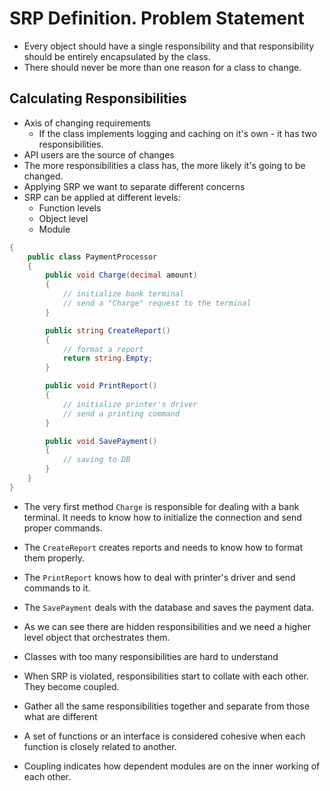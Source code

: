 # SRP Definition. Problem Statement

- Every object should have a single responsibility and that responsibility should be entirely encapsulated by the class.
- There should never be more than one reason for a class to change.

## Calculating Responsibilities

- Axis of changing requirements
    - If the class implements logging and caching on it's own - it has two responsibilities.
- API users are the source of changes
- The more responsibilities a class has, the more likely it's going to be changed.
- Applying SRP we want to separate different concerns
- SRP can be applied at different levels:
    - Function levels
    - Object level
    - Module

```csharp
{
    public class PaymentProcessor
    {
        public void Charge(decimal amount)
        {
            // initialize bank terminal
            // send a "Charge" request to the terminal
        }

        public string CreateReport()
        {
            // format a report
            return string.Empty;
        }

        public void PrintReport()
        {
            // initialize printer's driver
            // send a printing command
        }

        public void SavePayment()
        {
            // saving to DB
        }
    }
}
```

- The very first method `Charge` is responsible for dealing with a bank terminal. It needs to know how to initialize the connection and send proper commands.
- The `CreateReport` creates reports and needs to know how to format them properly.
- The `PrintReport` knows how to deal with printer's driver and send commands to it.
- The `SavePayment` deals with the database and saves the payment data.

- As we can see there are hidden responsibilities and we need a higher level object that orchestrates them.
- Classes with too many responsibilities are hard to understand
- When SRP is violated, responsibilities start to collate with each other. They become coupled.
- Gather all the same responsibilities together and separate from those what are different
- A set of functions or an interface is considered cohesive when each function is closely related to another.
- Coupling indicates how dependent modules are on the inner working of each other.
